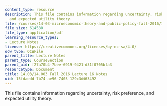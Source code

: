```yaml
---
content_type: resource
description: This file contains information regarding uncertainty, risk preference,
  and expected utility theory.
file: /courses/14-03-microeconomic-theory-and-public-policy-fall-2016/15fdaedd7b74ae967403129c3d063492_MIT14_03F16_lec16.pdf
file_size: 614580
file_type: application/pdf
learning_resource_types:
- Lecture Notes
license: https://creativecommons.org/licenses/by-nc-sa/4.0/
ocw_type: OCWFile
parent_title: Lecture Notes
parent_type: CourseSection
parent_uid: f27a70b4-7bee-6919-9421-d31f0705bfa3
resourcetype: Document
title: 14.03/14.003 Fall 2016 Lecture 16 Notes
uid: 15fdaedd-7b74-ae96-7403-129c3d063492
---
```

This file contains information regarding uncertainty, risk preference, and expected utility theory.